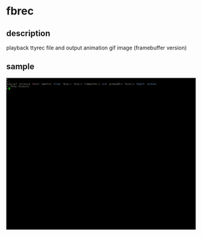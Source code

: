 # fbrec

## description

playback ttyrec file and output animation gif image (framebuffer version)

## sample

![sample output](https://github.com/uobikiemukot/fbrec/raw/master/img/fbrec.gif)
